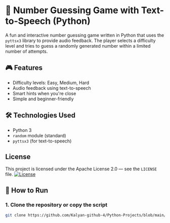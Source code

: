 # 🔢 Number Guessing Game with Text-to-Speech (Python)

A fun and interactive number guessing game written in Python that uses the `pyttsx3` library to provide audio feedback. The player selects a difficulty level and tries to guess a randomly generated number within a limited number of attempts.

## 🎮 Features

- Difficulty levels: Easy, Medium, Hard
- Audio feedback using text-to-speech
- Smart hints when you're close
- Simple and beginner-friendly

## 🛠️ Technologies Used

- Python 3
- `random` module (standard)
- `pyttsx3` (for text-to-speech)

## License
This project is licensed under the Apache License 2.0 — see the `LICENSE` file.
[![License](https://img.shields.io/badge/license-Apache%202.0-blue.svg)](https://www.apache.org/licenses/LICENSE-2.0)

## 🚀 How to Run

### 1. Clone the repository or copy the script

```bash
git clone https://github.com/Kalyan-github-4/Python-Projects/blob/main/guess_num.py.git
